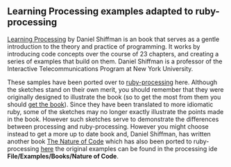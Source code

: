 ## Learning Processing examples adapted to ruby-processing ##

[Learning Processing][] by Daniel Shiffman is an  book that serves as a gentle introduction to 
the theory and practice of programming. It works by introducing code concepts 
over the course of 23 chapters, and creating a series of examples that build 
on them. Daniel Shiffman is a professor of the Interactive Telecommunications Program at New York University.



These samples have been ported over to [ruby-processing][] here.  Although the sketches stand on their own merit, you should remember that they were originally designed to illustrate the book (so to get the most from them you should [get the book][]). Since they have been translated to more idiomatic ruby, some of the sketches may no longer exactly illustrate the points made in the book. However such sketches serve to demonstrate the differences between processing and ruby-processing. However you might choose instead to get a more up to date book and, Daniel Shiffman, has written another book [The Nature of Code][] which has also been ported to ruby-processing [here][] the original examples can be found in the processing ide __File/Examples/Books/Nature of Code__.

[Learning Processing]:http://www.learningprocessing.com/
[ruby-processing]:http://wiki.github.com/jashkenas/ruby-processing
[The Nature of Code]:http://natureofcode.com/
[here]:https://github.com/ruby-processing/The-Nature-of-Code-Examples

[get the book]:http://www.amazon.com/gp/product/0123736021?ie=UTF8&tag=learniproces-20&linkCode=as2&camp=1789&creative=9325&creativeASIN=0123736021
